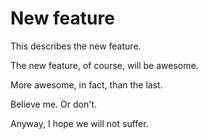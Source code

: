 # New feature

This describes the new feature.

The new feature, of course, will be awesome.

More awesome, in fact, than the last.

Believe me. Or don't.

Anyway, I hope we will not suffer.



